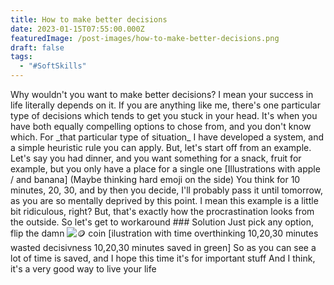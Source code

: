 ```yaml
---
title: How to make better decisions
date: 2023-01-15T07:55:00.000Z
featuredImage: /post-images/how-to-make-better-decisions.png
draft: false
tags:
  - "#SoftSkills"
---
```

<!--StartFragment-->

Why wouldn't you want to make better decisions? I mean your success in life literally depends on it. If you are anything like me, there's one particular type of decisions which tends to get you stuck in your head. It's when you have both equally compelling options to chose from, and you don't know which. For \_that particular type of situation\_ I have developed a system, and a simple heuristic rule you can apply. But, let's start off from an example. Let's say you had dinner, and you want something for a snack, fruit for example, but you only have a place for a single one \[Illustrations with apple / and banana] (Maybe thinking hard emoji on the side) You think for 10 minutes, 20, 30, and by then you decide, I'll probably pass it until tomorrow, as you are so mentally deprived by this point. I mean this example is a little bit ridiculous, right? But, that's exactly how the procrastination looks from the outside. So let's get to workaround ### Solution Just pick any option, flip the damn ![🪙](https://web.telegram.org/k/assets/img/emoji/1fa99.png) coin \[ilustration with time overthinking 10,20,30 minutes wasted decisivness 10,20,30 minutes saved in green] So as you can see a lot of time is saved, and I hope this time it's for important stuff And I think, it's a very good way to live your life

<!--EndFragment-->